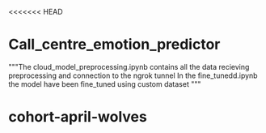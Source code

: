 <<<<<<< HEAD
# Call_centre_emotion_predictor
"""The cloud_model_preprocessing.ipynb contains all the data recieving preprocessing and connection to the ngrok tunnel 
   In the fine_tunedd.ipynb the model have been fine_tuned using custom dataset 
"""
# cohort-april-wolves

